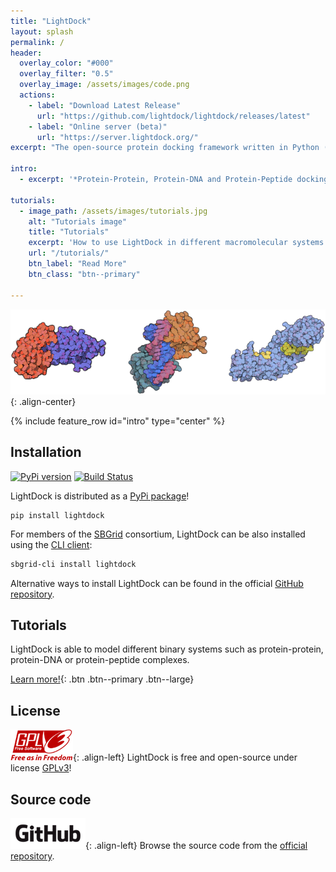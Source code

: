 ```yaml
---
title: "LightDock"
layout: splash
permalink: /
header:
  overlay_color: "#000"
  overlay_filter: "0.5"
  overlay_image: /assets/images/code.png
  actions:
    - label: "Download Latest Release"
      url: "https://github.com/lightdock/lightdock/releases/latest"
    - label: "Online server (beta)"
      url: "https://server.lightdock.org/"
excerpt: "The open-source protein docking framework written in Python ([and Rust](https://github.com/lightdock/lightdock-rust))"

intro: 
  - excerpt: '*Protein-Protein, Protein-DNA and Protein-Peptide docking made easy*'

tutorials:
  - image_path: /assets/images/tutorials.jpg
    alt: "Tutorials image"
    title: "Tutorials"
    excerpt: 'How to use LightDock in different macromolecular systems.'
    url: "/tutorials/"
    btn_label: "Read More"
    btn_class: "btn--primary"

---
```


![LightDock Docking](assets/images/lightdock_docking.png){: .align-center}

{% include feature_row id="intro" type="center" %}


## Installation
[![PyPi version](https://img.shields.io/pypi/v/lightdock.svg)](https://pypi.org/project/lightdock/) [![Build Status](https://travis-ci.com/lightdock/lightdock.svg?branch=master)](https://travis-ci.com/lightdock/lightdock)

LightDock is distributed as a [PyPi package](https://pypi.org/project/lightdock/)!

```
pip install lightdock
```

For members of the [SBGrid](https://sbgrid.org/) consortium, LightDock can be also installed using the [CLI client](https://sbgrid.org/software/titles/lightdock):

```bash
sbgrid-cli install lightdock
```

Alternative ways to install LightDock can be found in the official [GitHub repository](https://github.com/lightdock/lightdock/blob/master/README.md).


## Tutorials

LightDock is able to model different binary systems such as protein-protein, protein-DNA or protein-peptide complexes.

[Learn more!](/tutorials/){: .btn .btn--primary .btn--large}


## License

![GPLv3](/assets/images/gplv3.png){: .align-left}
LightDock is free and open-source under license [GPLv3](https://www.gnu.org/licenses/quick-guide-gplv3.en.html)!


## Source code
![GitHub](/assets/images/github_logo.png){: .align-left}
Browse the source code from the [official repository](https://github.com/lightdock/lightdock).

